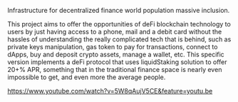 Infrastructure for decentralized finance world population massive inclusion. 

This project aims to offer the opportunities of deFi blockchain technology to users by just having access to a phone, mail and a debit card without the hassles of understanding the really complicated tech that is behind, such as private keys manipulation, gas token to pay for transactions, connect to dApps, buy and deposit crypto assets, manage a wallet, etc. This specific version implements a deFi protocol that uses liquidStaking solution to offer 20+% APR, something that in the traditional finance space is nearly even impossible to get, and even more the average people.

https://www.youtube.com/watch?v=5W8qAujV5CE&feature=youtu.be

